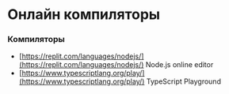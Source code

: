 # Онлайн компиляторы

### Компиляторы

- [https://replit.com/languages/nodejs/](https://replit.com/languages/nodejs/) Node.js online editor
- [https://www.typescriptlang.org/play/](https://www.typescriptlang.org/play/) TypeScript Playground
